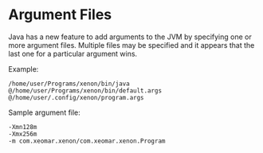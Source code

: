 # Argument Files
Java has a new feature to add arguments to the JVM by specifying
one or more argument files. Multiple files may be specified and
it appears that the last one for a particular argument wins.

Example:

    /home/user/Programs/xenon/bin/java @/home/user/Programs/xenon/bin/default.args @/home/user/.config/xenon/program.args
    
Sample argument file:

    -Xmn128m
    -Xmx256m
    -m com.xeomar.xenon/com.xeomar.xenon.Program
